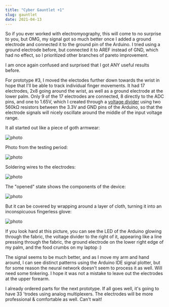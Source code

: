 ```yaml
---
title: "Cyber Gauntlet +1"
slug: gauntlet
date: 2021-04-13
---
```


So if you ever worked with electromyography, this will come to no surprise to
you, but OMG, my signal got so much better once I added a ground electrode and
connected it to the ground pin of the Arduino.  I tried using a ground
electrode before, but connected it to AREF instead of GND, which had no effect,
so I prioritized other branches of pareto improvement.

I am once again confused and surprised that I got ANY useful results before.

For prototype #3, I moved the electodes further down towards the wrist in hope
that I'll be able to track individual finger movements.  It had 17 electrodes,
2x8 going around the wrist, as well as a ground electrode at the lower palm.
Only 9 of the 17 electrodes are connected, 8 directly to the ADC pins, and one
to 1.65V, which I created through a
[voltage divider](https://en.wikipedia.org/wiki/Voltage_divider) using
two 560kΩ resistors between the 3.3V and GND pins of the Arduino, so that the
electrode signals will nicely oscillate around the middle of the input voltage
range.

It all started out like a piece of goth armwear:

![photo](/img/prototypes/p3_inside.jpg)

Photo from the testing period:

![photo](/img/blog/2021-04-14_p3_testing.jpg)

Soldering wires to the electrodes:

![photo](/img/blog/2021-04-14_p3_soldering.jpg)

The "opened" state shows the components of the device:

![photo](/img/prototypes/p3_open.jpg)

But it can be covered by wrapping around a layer of cloth, turning it into an
inconspicuous fingerless glove:

![photo](/img/prototypes/p3.jpg)

If you look hard at this picture, you can see the LED of the Arduino glowing
through the fabric, the voltage divider to the right of it, appearing like a
line pressing through the fabric, the ground electrode on the lower right edge
of my palm, and the food crumbs on my laptop :)

The signal seems to be much better, and as I move my arm and hand around, I can
see distinct patterns using the Arduino IDE signal plotter, but for some reason
the neural network doesn't seem to process it as well.  Will need some
tinkering.  I hope it was not a mistake to leave out the electrodes at the
upper forearm.

I already ordered parts for the next prototype. If all goes well, it's going to
have 33 'trodes using analog multiplexers.  The electrodes will be more
professional & comfortable as well.  Can't wait!
